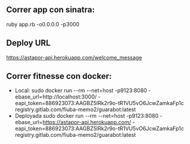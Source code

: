 ## Correr app con sinatra:
ruby app.rb -o0.0.0.0 -p3000

## Deploy URL 
https://astapor-api.herokuapp.com/welcome_message

## Correr fitnesse con docker:
* Local:
  sudo docker run --rm --net=host -p9123:8080 -ebase_url=http://localhost:3000/  -eapi_token=886923073:AAGBZ5lRk2r9o-tR1VU5vO6JcwZamkaFp1c registry.gitlab.com/fiuba-memo2/guarabot:latest
* Deployada 
  sudo docker run --rm --net=host -p9123:8080 -ebase_url=https://astapor-api.herokuapp.com/  -eapi_token=886923073:AAGBZ5lRk2r9o-tR1VU5vO6JcwZamkaFp1c registry.gitlab.com/fiuba-memo2/guarabot:latest






